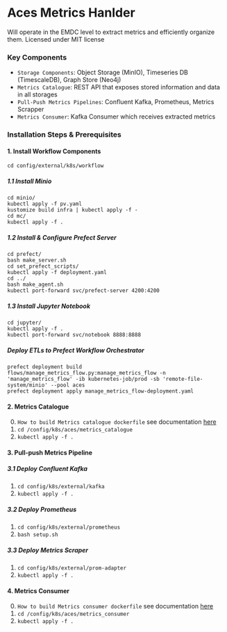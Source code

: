 # Aces Metrics Hanlder
Will operate in the EMDC level to extract metrics and efficiently organize them.
Licensed under MIT license

### Key Components
+ `Storage Components`: Object Storage (MinIO), Timeseries DB (TimescaleDB), Graph Store (Neo4j)
+ `Metrics Catalogue`: REST API that exposes stored information and data in all storages
+ `Pull-Push Metrics Pipelines`: Confluent Kafka, Prometheus, Metrics Scrapper
+ `Metrics Consumer`: Kafka Consumer which receives extracted metrics

### Installation Steps & Prerequisites
#### 1. Install Workflow Components
```shell
cd config/external/k8s/workflow
```
##### 1.1 Install Minio
```shell
cd minio/
kubectl apply -f pv.yaml
kustomize build infra | kubectl apply -f -
cd mc/
kubectl apply -f .
```
##### 1.2 Install & Configure Prefect Server
```shell
cd prefect/
bash make_server.sh
cd set_prefect_scripts/
kubectl apply -f deployment.yaml
cd ../
bash make_agent.sh
kubectl port-forward svc/prefect-server 4200:4200
```
##### 1.3 Install Jupyter Notebook
```shell
cd jupyter/
kubectl apply -f .
kubectl port-forward svc/notebook 8888:8888
```
##### Deploy ETLs to Prefect Workflow Orchestrator
```shell
prefect deployment build flows/manage_metrics_flow.py:manage_metrics_flow -n 'manage_metrics_flow' -ib kubernetes-job/prod -sb 'remote-file-system/minio' --pool aces
prefect deployment apply manage_metrics_flow-deployment.yaml 
```



#### 2. Metrics Catalogue
0. `How to build Metrics catalogue dockerfile` see documentation [here](metrics_catalogue/README.md)
1. `cd /config/k8s/aces/metrics_catalogue`
2. `kubectl apply -f .`

#### 3. Pull-push Metrics Pipeline
##### 3.1 Deploy Confluent Kafka
1. `cd config/k8s/external/kafka`
2. `kubectl apply -f .`
##### 3.2 Deploy Prometheus
1. `cd config/k8s/external/prometheus`
2. `bash setup.sh`
##### 3.3 Deploy Metrics Scraper
1. `cd config/k8s/external/prom-adapter`
2. `kubectl apply -f .`

#### 4. Metrics Consumer
0. `How to build Metrics consumer dockerfile` see documentation [here](metrics_consumer/README.md)
1. `cd /config/k8s/aces/metrics_consumer`
2. `kubectl apply -f .`